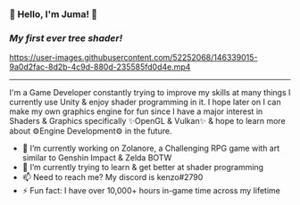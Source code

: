 ### 👋 Hello, I'm Juma! 👋
### ***My first ever tree shader!***

https://user-images.githubusercontent.com/52252068/146339015-9a0d2fac-8d2b-4c9d-880d-235585fd0d4e.mp4

---
I'm a Game Developer constantly trying to improve my skills at many things I currently use Unity & enjoy shader programming in it. I hope later on I can make my own graphics engine for fun since I have a major interest in Shaders & Graphics specifically ✨OpenGL & Vulkan✨ & hope to learn more about ⚙️Engine Development⚙️ in the future.

- 🔭 I’m currently working on Zolanore, a Challenging RPG game with art similar to Genshin Impact & Zelda BOTW
- 🌱 I’m currently trying to learn & get better at shader programming
- 📫 Need to reach me? My discord is kenzo#2790
- ⚡ Fun fact: I have over 10,000+ hours in-game time across my lifetime

